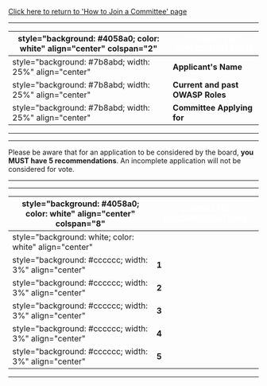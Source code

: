 [Click here to return to 'How to Join a Committee'
page](How_to_Join_a_Committee "wikilink")

-----

| style="background: \#4058a0; color: white" align="center" colspan="2" | <font color="#ffffff">**COMMITTEE APPLICATION FORM**</font> |
| --------------------------------------------------------------------- | ----------------------------------------------------------- |
| style="background: \#7b8abd; width: 25%" align="center"               | **Applicant's Name**                                        |
| style="background: \#7b8abd; width: 25%" align="center"               | **Current and past OWASP Roles**                            |
| style="background: \#7b8abd; width: 25%" align="center"               | **Committee Applying for**                                  |

-----



-----

Please be aware that for an application to be considered by the board,
**you MUST have 5 recommendations**. An incomplete application will not
be considered for vote.

-----



-----

| style="background: \#4058a0; color: white" align="center" colspan="8" | <font color="#ffffff">**COMMITTEE RECOMMENDATIONS**</font> |
| --------------------------------------------------------------------- | ---------------------------------------------------------- |
| style="background: white; color: white" align="center"                | <font color="#000000"></font>                              |
| style="background: \#cccccc; width: 3%" align="center"                | **1**                                                      |
| style="background: \#cccccc; width: 3%" align="center"                | **2**                                                      |
| style="background: \#cccccc; width: 3%" align="center"                | **3**                                                      |
| style="background: \#cccccc; width: 3%" align="center"                | **4**                                                      |
| style="background: \#cccccc; width: 3%" align="center"                | **5**                                                      |

-----